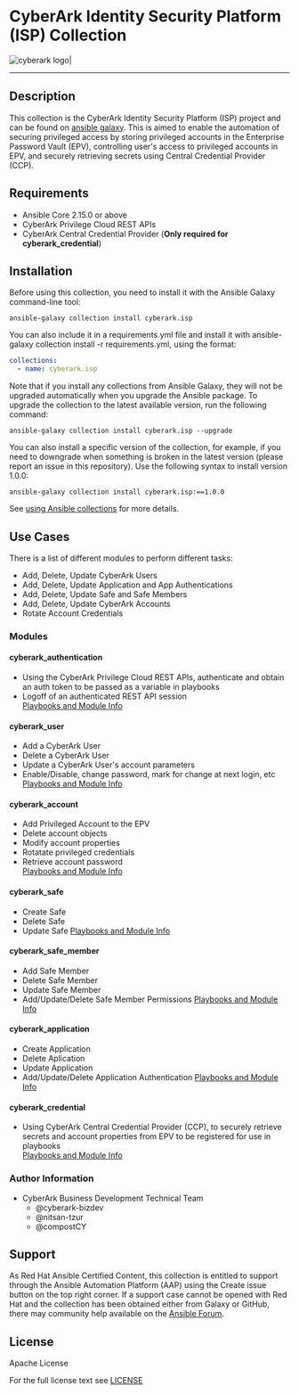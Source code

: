 # CyberArk Identity Security Platform (ISP) Collection

<!-- please note this has to be a absolute URL since otherwise it will not show up on galaxy.ansible.com -->
![cyberark logo|](https://github.com/cyberark/ansible-isp-collection/blob/main/docs/images/full-cyberark-logo.jpg)

*************

## Description
This collection is the CyberArk Identity Security Platform (ISP) project and can be found on [ansible galaxy](https://galaxy.ansible.com/cyberark/isp). This is aimed to enable the automation of securing privileged access by storing privileged accounts in the Enterprise Password Vault (EPV), controlling user's access to privileged accounts in EPV, and securely retrieving secrets using Central Credential Provider (CCP).

## Requirements

- Ansible Core 2.15.0 or above
- CyberArk Privilege Cloud REST APIs
- CyberArk Central Credential Provider (**Only required for cyberark_credential**)

## Installation

Before using this collection, you need to install it with the Ansible Galaxy command-line tool:

```
ansible-galaxy collection install cyberark.isp
```

You can also include it in a requirements.yml file and install it with ansible-galaxy collection install -r requirements.yml, using the format:


```yaml
collections:
  - name: cyberark.isp
```

Note that if you install any collections from Ansible Galaxy, they will not be upgraded automatically when you upgrade the Ansible package.
To upgrade the collection to the latest available version, run the following command:

```
ansible-galaxy collection install cyberark.isp --upgrade
```

You can also install a specific version of the collection, for example, if you need to downgrade when something is broken in the latest version (please report an issue in this repository). Use the following syntax to install version 1.0.0:

```
ansible-galaxy collection install cyberark.isp:==1.0.0
```

See [using Ansible collections](https://docs.ansible.com/ansible/devel/user_guide/collections_using.html) for more details.

## Use Cases

There is a list of different modules to perform different tasks:

- Add, Delete, Update CyberArk Users
- Add, Delete, Update Application and App Authentications
- Add, Delete, Update Safe and Safe Members
- Add, Delete, Update CyberArk Accounts
- Rotate Account Credentials

### Modules

#### cyberark_authentication

- Using the CyberArk Privilege Cloud REST APIs, authenticate and obtain an auth token to be passed as a variable in playbooks
- Logoff of an authenticated REST API session<br>
[Playbooks and Module Info](https://github.com/cyberark/ansible-isp-collection/blob/main/docs/cyberark_authentication.md)

#### cyberark_user

- Add a CyberArk User
- Delete a CyberArk User
- Update a CyberArk User's account parameters
- Enable/Disable, change password, mark for change at next login, etc
<br>[Playbooks and Module Info](https://github.com/cyberark/ansible-isp-collection/blob/main/docs/cyberark_user.md)<br/>

#### cyberark_account

- Add Privileged Account to the EPV
- Delete account objects
- Modify account properties
- Rotatate privileged credentials
- Retrieve account password<br>
[Playbooks and Module Info](https://github.com/cyberark/ansible-isp-collection/blob/main/docs/cyberark_account.md)

#### cyberark_safe

- Create Safe
- Delete Safe
- Update Safe
[Playbooks and Module Info](https://github.com/cyberark/ansible-isp-collection/blob/main/docs/cyberark_safe.md)

#### cyberark_safe_member

- Add Safe Member
- Delete Safe Member
- Update Safe Member
- Add/Update/Delete Safe Member Permissions
[Playbooks and Module Info](https://github.com/cyberark/ansible-isp-collection/blob/main/docs/cyberark_safe_member.md)

#### cyberark_application

- Create Application
- Delete Aplication
- Update Application
- Add/Update/Delete Application Authentication
[Playbooks and Module Info](https://github.com/cyberark/ansible-isp-collection/blob/main/docs/cyberark_application.md)

#### cyberark_credential

- Using CyberArk Central Credential Provider (CCP), to securely retrieve secrets and account properties from EPV to be registered for use in playbooks<br>
[Playbooks and Module Info](https://github.com/cyberark/ansible-isp-collection/blob/main/docs/cyberark_credential.md)


### Author Information
- CyberArk Business Development Technical Team 
    - @cyberark-bizdev
    - @nitsan-tzur
    - @compostCY

## Support

As Red Hat Ansible Certified Content, this collection is entitled to support through the Ansible Automation Platform (AAP) using the Create issue button on the top right corner. If a support case cannot be opened with Red Hat and the collection has been obtained either from Galaxy or GitHub, there may community help available on the [Ansible Forum](https://forum.ansible.com/).

## License

Apache License

For the full license text see [LICENSE](https://github.com/cyberark/ansible-isp-collection/blob/main/LICENSE)
